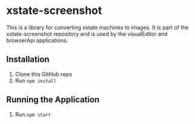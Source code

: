 # xstate-screenshot

This is a library for converting xstate machines to images. It is part of the xstate-screenshot repository and is used by the visualEditor and browserApi applications.

## Installation

1. Clone this GitHub repo
1. Run `npm install`

## Running the Application

1. Run `npm start`

